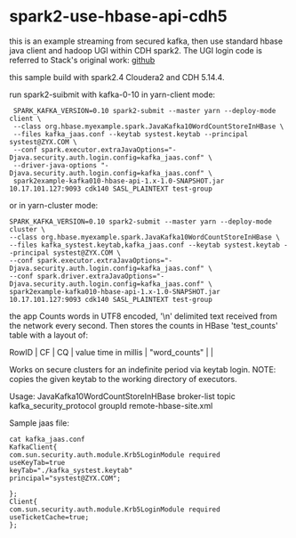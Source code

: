 # spark2-use-hbase-api-cdh5

this is an example streaming from secured kafka, then use standard hbase java client and hadoop UGI within CDH spark2. The UGI login code is referred to Stack's original work: [github](https://github.com/saintstack/hbase-downstreamer/blob/master/hbase-1/src/main/java/org/hbase/downstreamer/spark/JavaNetworkWordCountStoreInHBase.java#L130)

this sample build with spark2.4 Cloudera2 and CDH 5.14.4.

run spark2-suibmit with kafka-0-10 in yarn-client mode:
```
 SPARK_KAFKA_VERSION=0.10 spark2-submit --master yarn --deploy-mode client \
 --class org.hbase.myexample.spark.JavaKafka10WordCountStoreInHBase \
 --files kafka_jaas.conf --keytab systest.keytab --principal systest@ZYX.COM \
 --conf spark.executor.extraJavaOptions="-Djava.security.auth.login.config=kafka_jaas.conf" \
 --driver-java-options "-Djava.security.auth.login.config=kafka_jaas.conf" \
 spark2example-kafka010-hbase-api-1.x-1.0-SNAPSHOT.jar 10.17.101.127:9093 cdk140 SASL_PLAINTEXT test-group
```

or in yarn-cluster mode:

```
SPARK_KAFKA_VERSION=0.10 spark2-submit --master yarn --deploy-mode cluster \
--class org.hbase.myexample.spark.JavaKafka10WordCountStoreInHBase \
--files kafka_systest.keytab,kafka_jaas.conf --keytab systest.keytab --principal systest@ZYX.COM \
--conf spark.executor.extraJavaOptions="-Djava.security.auth.login.config=kafka_jaas.conf" \
--conf spark.driver.extraJavaOptions="-Djava.security.auth.login.config=kafka_jaas.conf" \
spark2example-kafka010-hbase-api-1.x-1.0-SNAPSHOT.jar 10.17.101.127:9093 cdk140 SASL_PLAINTEXT test-group
```


 the app Counts words in UTF8 encoded, '\n' delimited text received from the network every second. Then
  stores the counts in HBase 'test_counts' table with a layout of:

  RowID          |     CF          |   CQ     | value
  time in millis  |  "word_counts"  |  <word>  |  <count for period>

  Works on secure clusters for an indefinite period via keytab login. NOTE: copies the given keytab to the working directory of executors.

  Usage: JavaKafka10WordCountStoreInHBase broker-list topic kafka_security_protocol groupId remote-hbase-site.xml

Sample jaas file:
```
cat kafka_jaas.conf
KafkaClient{
com.sun.security.auth.module.Krb5LoginModule required
useKeyTab=true
keyTab="./kafka_systest.keytab"
principal="systest@ZYX.COM";

};
Client{
com.sun.security.auth.module.Krb5LoginModule required
useTicketCache=true;
};
```
